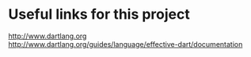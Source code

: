 # Useful links for this project

http://www.dartlang.org
http://www.dartlang.org/guides/language/effective-dart/documentation
